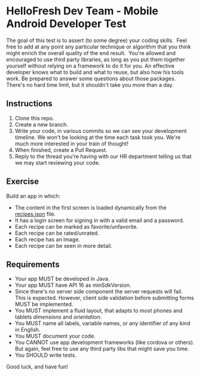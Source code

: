 # HelloFresh Dev Team - Mobile Android Developer Test

The goal of this test is to assert (to some degree) your coding skills.
​
Feel free to add at any point any particular technique or algorithm that you think might enrich the overall quality of the end result.
​
You're allowed and encouraged to use third party libraries, as long as you put them together yourself without relying on a framework to do it for you. An effective developer knows what to build and what to reuse, but also how his tools work. Be prepared to answer some questions about those packages.
​
There's no hard time limit, but it shouldn't take you more than a day.

## Instructions

1. Clone this repo.
2. Create a new branch.
3. Write your code, in various commits so we can see your development timeline. We won't be looking at the time each task took you. We're much more interested in your train of thought!
4. When finished, create a Pull Request.
5. Reply to the thread you're having with our HR department telling us that we may start reviewing your code.

## Exercise

Build an app in which:​
* The content in the first screen is loaded dynamically from the [recipes.json](recipes.json) file.
* It has a login screen for signing in with a valid email and a password.
* Each recipe can be marked as favorite/unfavorite.
* Each recipe can be rated/unrated.
* Each recipe has an image.
* Each recipe can be seen in more detail. 

## Requirements

* Your app MUST be developed in Java.
* Your app MUST have API 16 as minSdkVersion.
* Since there's no server side component the server requests will fail. This is expected. However, client side validation before submitting forms MUST be implemented.
* You MUST implement a fluid layout, that adapts to most phones and tablets _dimensions_ and _orientation_.
* You MUST name all labels, variable names, or any identifier of any kind in English.
* You MUST document your code.
* You CANNOT use app development frameworks (like cordova or others). But again, feel free to use any third party libs that might save you time.
* You SHOULD write tests.

Good luck, and have fun!
